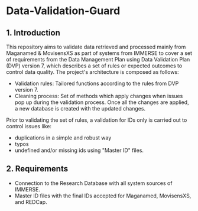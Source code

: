 # Data-Validation-Guard

## 1. Introduction 

This repository aims to validate data retrieved and processed mainly from Maganamed & MovisensXS as part of systems from IMMERSE to cover a set of requirements from the Data Management Plan using Data Validation Plan (DVP) version 7, which describes a set of rules or expected outcomes to control data quality.
The project's architecture is composed as follows:

- Validation rules: Tailored functions according to the rules from DVP version 7.
- Cleaning process: Set of methods which apply changes when issues pop up during the validation process. Once all the changes are applied,
a new database is created with the updated changes.

Prior to validating the set of rules, a validation for IDs only is carried out to control issues like: 
- duplications in a simple and robust way
- typos 
- undefined and/or missing ids using "Master ID" files.

## 2. Requirements 
- Connection to the Research Database with all system sources of IMMERSE.
- Master ID files with the final IDs accepted for Maganamed, MovisensXS, and REDCap.
